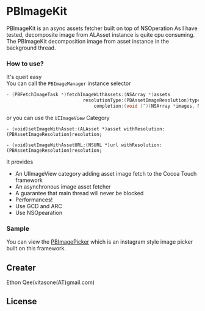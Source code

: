 PBImageKit
=========
PBImageKit is an async assets fetcher built on top of NSOperation
As I have tested, decomposite image from ALAsset instance is quite cpu consuming. The PBImageKit decomposition image from asset instance in the background thread.

### How to use?
It's queit easy<br>
You can call the ```PBImageManager``` instance selector
```objective-c
- (PBFetchImageTask *)fetchImageWithAssets:(NSArray *)assets
                            resolutionType:(PBAssetImageResolution)type
                                completion:(void (^)(NSArray *images, NSError *error))completion;

```
or you can use the ```UIImageView``` Category
```
- (void)setImageWithAsset:(ALAsset *)asset withResolution:(PBAssetImageResolution)resolution;

- (void)setImageWithAssetURL:(NSURL *)url withResolution:(PBAssetImageResolution)resolution;
```

It provides 

- An UIImageView category adding asset image fetch to the Cocoa Touch framework
- An asynchronous image asset fetcher
- A guarantee that main thread will never be blocked
- Performances!
- Use GCD and ARC
- Use NSOpearation

### Sample 
You can view the [PBImagePicker](https://github.com/andyqee/PBImagePicker) which is an instagram style image picker built on this framework.

## Creater
Ethon Qee(vitasone(AT)gmail.com)

## License